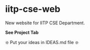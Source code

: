 # iitp-cse-web

New website for IITP CSE Department.

<b>See Project Tab</b>

:sparkle: Put your ideas in IDEAS.md file :sparkle: